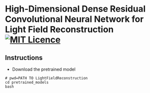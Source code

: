 # High-Dimensional Dense Residual Convolutional Neural Network for Light Field Reconstruction [![MIT Licence](https://badges.frapsoft.com/os/mit/mit.svg?v=103)](https://opensource.org/licenses/mit-license.php)

## Instructions

* Download the pretrained model
```
# pwd=PATH TO LightFieldReconstruction
cd pretrained_models
bash 
```
